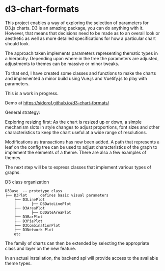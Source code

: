 # d3-chart-formats

This project enables a way of exploring the selection of parameters for D3.js charts. D3 is an amazing package, you can do anything with it. However, that means that decisions need to be made as to an overall look or aesthetic as well as more detailed specifications for how a particular chart should look.

The approach taken implements parameters representing thematic types in a hierarchy. Depending upon where in the tree the parameters are adjusted, adjustments to themes can be massive or minor tweaks.

To that end, I have created some classes and functions to make the charts and implemented a minor build using Vue.js and Vuetify.js to play with parameters.

This is a work in progress.

Demo at https://sidorof.github.io/d3-chart-formats/


General strategy:

Exploring resizing first: As the chart is resized up or down, a simple mechanism slots in style changes to adjust proportions, font sizes and other characteristics to keep the chart useful at a wide range of resolutions.

Modifications as transactions has now been added. A path that represents a leaf on the config tree can be used to adjust characteristics of the graph to implement the elements of a theme. There are also a few examples of themes.

The next step will be to express classes that implement various types of graphs.

D3 class organization
```
D3Base  -- prototype class
├── D3Plot      defines basic visual parameters
    ├── D3LinePlot
    │       ├── D3DateLinePlot
    ├── D3AreaPlot
    │       ├── D3DateAreaPlot
    ├── D3BarPlot
    ├── D3PiePlot
    ├── D3CombinationPlot
    ├── D3Network Plot
    etc
```
The family of charts can then be extended by selecting the appropriate class and layer on the new feature.

In an actual installation, the backend api will provide access to the available theme types.
